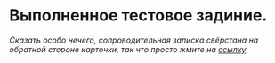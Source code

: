 # Выполненное тестовое задиние.
*Сказать особо нечего, сопроводительная записка свёрстана на обратной стороне карточки, так что просто жмите на [ссылку](https://ffnick.github.io/testovoe-ink-/)*
